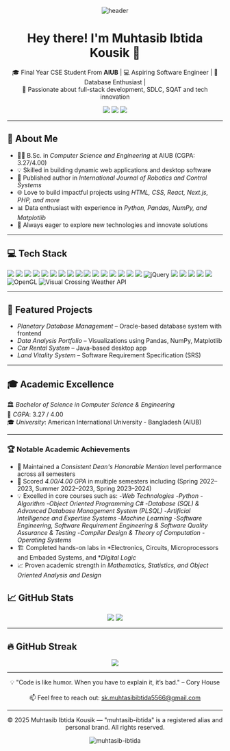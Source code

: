 <!-- Profile Header -->
<p align="center">
  <img src="https://capsule-render.vercel.app/api?type=waving&color=0E9AA7&height=200&section=header&text=Prottoy%20Saha&fontSize=50&fontColor=ffffff" alt="header"/>
</p>

<h1 align="center">Hey there! I'm Muhtasib Ibtida Kousik 👋</h1>

<p align="center">
  🎓 Final Year CSE Student From  <b>AIUB</b> | 💻 Aspiring Software Engineer | 💾 Database Enthusiast |  
  <br>
  🌱 Passionate about full-stack development, SDLC, SQAT and tech innovation
</p>

<p align="center">
  <a href="mailto:sk.muhtasibibtida5566@gmail.com"><img src="https://img.shields.io/badge/Email-D14836?style=for-the-badge&logo=gmail&logoColor=white" /></a>
  <a href="https://github.com/muhtasib-ibtida"><img src="https://img.shields.io/badge/GitHub-black?style=for-the-badge&logo=github&logoColor=white" /></a>
  <a href="https://https://www.linkedin.com/in/muhtasib-ibtida-kousik//"><img src="https://img.shields.io/badge/LinkedIn-blue?style=for-the-badge&logo=linkedin&logoColor=white" /></a>

</p>

---

## 🧠 About Me

- 🧑‍🎓 B.Sc. in *Computer Science and Engineering* at AIUB (CGPA: 3.27/4.00)
- 💡 Skilled in building dynamic web applications and desktop software
- 🤖 Published author in *International Journal of Robotics and Control Systems*
- 🌐 Love to build impactful projects using *HTML, CSS, React, Next.js, PHP, and more*
- 📊 Data enthusiast with experience in *Python, Pandas, NumPy, and Matplotlib*
- 🚀 Always eager to explore new technologies and innovate solutions

---

## 💻 Tech Stack

<p>
  <img src="https://img.shields.io/badge/C++-00599C?style=flat&logo=c%2B%2B&logoColor=white"/>
  <img src="https://img.shields.io/badge/Python-3776AB?style=flat&logo=python&logoColor=white"/>
  <img src="https://img.shields.io/badge/Java-007396?style=flat&logo=java&logoColor=white"/>
  <img src="https://img.shields.io/badge/C%23-239120?style=flat&logo=c-sharp&logoColor=white"/>
  <img src="https://img.shields.io/badge/JavaScript-F7DF1E?style=flat&logo=javascript&logoColor=black"/>
  <img src="https://img.shields.io/badge/PHP-777BB4?style=flat&logo=php&logoColor=white"/>
  <img src="https://img.shields.io/badge/HTML-E34F26?style=flat&logo=html5&logoColor=white"/>
  <img src="https://img.shields.io/badge/CSS-1572B6?style=flat&logo=css3&logoColor=white"/>
  <img src="https://img.shields.io/badge/React-61DAFB?style=flat&logo=react&logoColor=black"/>
  <img src="https://img.shields.io/badge/Next.js-000000?style=flat&logo=nextdotjs&logoColor=white"/>
  <img src="https://img.shields.io/badge/JSON-000000?style=flat&logo=json&logoColor=white"/>
  <img src="https://img.shields.io/badge/XML-0060AA?style=flat&logo=w3c&logoColor=white"/>
  <img src="https://img.shields.io/badge/MySQL-4479A1?style=flat&logo=mysql&logoColor=white"/>
  <img src="https://img.shields.io/badge/Oracle-F80000?style=flat&logo=oracle&logoColor=white"/>
  <img src="https://img.shields.io/badge/MSSQL-CC2927?style=flat&logo=microsoft-sql-server&logoColor=white"/>
  <img src="https://img.shields.io/badge/MongoDB-47A248?style=flat&logo=mongodb&logoColor=white"/>
  <img src="https://img.shields.io/badge/jQuery-0769AD?style=for-the-badge&logo=jquery&logoColor=white" alt="jQuery" />
  <img src="https://img.shields.io/badge/Arduino-00979D?style=flat&logo=arduino&logoColor=white"/>
  <img src="https://img.shields.io/badge/Assembly-6E4C13?style=flat&logoColor=white"/>
  <img src="https://img.shields.io/badge/Shell_Script-121011?style=flat&logo=gnu-bash&logoColor=white"/>
  <img src="https://img.shields.io/badge/LaTeX-47A141?style=flat&logo=latex&logoColor=white"/>
  <img src="https://img.shields.io/badge/MATLAB-0076A8?style=flat&logo=MathWorks&logoColor=white"/>
  <img src="https://img.shields.io/badge/OpenGL-5586A4?style=for-the-badge&logo=opengl&logoColor=white" alt="OpenGL" />
  <img src="https://img.shields.io/badge/Weather_API-Visual_Crossing-00BFFF?style=flat&logo=cloud&logoColor=white" alt="Visual Crossing Weather API" />




</p>

---

## 🧩 Featured Projects
  
- *Planetary Database Management* – Oracle-based database system with frontend  
- *Data Analysis Portfolio* – Visualizations using Pandas, NumPy, Matplotlib    
- *Car Rental System* – Java-based desktop app  
- *Land Vitality System* – Software Requirement Specification (SRS)


---

## 🎓 Academic Excellence

🏛 *Bachelor of Science in Computer Science & Engineering*  
🎯 *CGPA*: 3.27 / 4.00  
🎓 *University*: American International University - Bangladesh (AIUB)  

---

### 🏆 Notable Academic Achievements

- 📌 Maintained a *Consistent Dean's Honorable Mention* level performance across all semesters
- 🧠 Scored *4.00/4.00 GPA* in multiple semesters including (Spring 2022–2023, Summer 2022–2023, Spring 2023–2024)
- 💡 Excelled in core courses such as:
-*Web Technologies*
-*Python*
-*Algorithm*
-*Object Oriented Programming C#*
-*Database (SQL) & Advanced Database Management System (PLSQL)*
-*Artificial Intelligence and Expertise Systems*
-*Machine Learning*
-*Software Engineering, Software Requirement Engineering & Software Quality Assurance & Testing*
-*Compiler Design & Theory of Computation*
-*Operating Systems*
- 🏗 Completed hands-on labs in *Electronics, Circuits, Microprocessors and Embaded Systems, and **Digital Logic*
- 📈 Proven academic strength in *Mathematics, Statistics, and Object Oriented Analysis and Design*

## 📈 GitHub Stats

<p align="center">
  <img src="https://github-readme-stats.vercel.app/api?username=muhtasib-ibtida&show_icons=true&theme=tokyonight" />
  <img src="https://github-readme-stats.vercel.app/api/top-langs/?username=muhtasib-ibtida&layout=compact&theme=tokyonight" />
</p>

---

## 🔥 GitHub Streak

<p align="center">
  <img src="https://streak-stats.demolab.com?user=muhtasib-ibtida&theme=dark" />
</p>

---

<p align="center">
  💡 "Code is like humor. When you have to explain it, it’s bad." – Cory House
  <br><br>
  📫 Feel free to reach out: <a href="mailto:sk.muhtasibibtida5566@gmail.com">sk.muhtasibibtida5566@gmail.com</a>
</p>

---

<p align="center">
  © 2025 Muhtasib Ibtida Kousik — "muhtasib-ibtida" is a registered alias and personal brand.  
  All rights reserved.
</p>


<p align="center">
  <img src="https://komarev.com/ghpvc/?username=muhtasib-ibtida&label=Profile%20Views&color=0e75b6&style=flat" alt="muhtasib-ibtida" />
</p>
